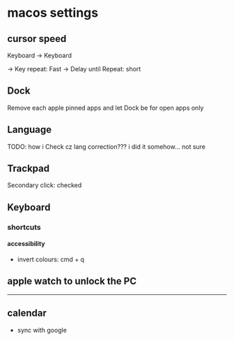 # macos settings

## cursor speed
Keyboard -> Keyboard

-> Key repeat: Fast
-> Delay until Repeat: short


## Dock
Remove each apple pinned apps and let Dock be for open apps only


## Language
TODO: how i Check cz lang correction??? i did it somehow... not sure


## Trackpad
Secondary click: checked


## Keyboard
### shortcuts
#### accessibility
- invert colours: cmd + q

## apple watch to unlock the PC




------------------------------
## calendar
- sync with google

